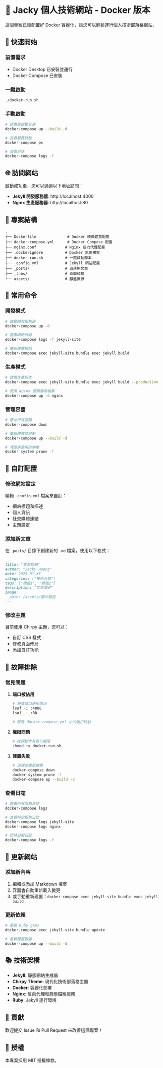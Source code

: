 # 🐳 Jacky 個人技術網站 - Docker 版本

這個專案已經配置好 Docker 容器化，讓您可以輕鬆運行個人技術部落格網站。

## 🚀 快速開始

### 前置需求
- Docker Desktop 已安裝並運行
- Docker Compose 已安裝

### 一鍵啟動
```bash
./docker-run.sh
```

### 手動啟動
```bash
# 建置並啟動容器
docker-compose up --build -d

# 查看服務狀態
docker-compose ps

# 查看日誌
docker-compose logs -f
```

## 🌐 訪問網站

啟動成功後，您可以通過以下地址訪問：

- **Jekyll 開發服務器**: http://localhost:4000
- **Nginx 生產服務器**: http://localhost:80

## 📁 專案結構

```
.
├── Dockerfile              # Docker 映像建置配置
├── docker-compose.yml      # Docker Compose 配置
├── nginx.conf             # Nginx 反向代理配置
├── .dockerignore          # Docker 忽略檔案
├── docker-run.sh          # 一鍵啟動腳本
├── _config.yml            # Jekyll 網站配置
├── _posts/                # 部落格文章
├── _tabs/                 # 頁面標籤
└── assets/                # 靜態資源
```

## 🔧 常用命令

### 開發模式
```bash
# 啟動開發服務器
docker-compose up -d

# 查看即時日誌
docker-compose logs -f jekyll-site

# 重新建置網站
docker-compose exec jekyll-site bundle exec jekyll build
```

### 生產模式
```bash
# 建置生產版本
docker-compose exec jekyll-site bundle exec jekyll build --production

# 使用 Nginx 服務靜態檔案
docker-compose up -d nginx
```

### 管理容器
```bash
# 停止所有服務
docker-compose down

# 重新建置並啟動
docker-compose up --build -d

# 清理未使用的映像
docker system prune -f
```

## 🎨 自訂配置

### 修改網站設定
編輯 `_config.yml` 檔案來自訂：
- 網站標題和描述
- 個人資訊
- 社交媒體連結
- 主題設定

### 添加新文章
在 `_posts/` 目錄下創建新的 `.md` 檔案，使用以下格式：

```markdown
---
title: "文章標題"
author: "Jacky Huang"
date: 2025-01-XX
categories: ["技術分類"]
tags: ["標籤1", "標籤2"]
description: "文章描述"
image:
  path: /assets/圖片路徑
---
```

### 修改主題
目前使用 Chirpy 主題，您可以：
- 自訂 CSS 樣式
- 修改頁面佈局
- 添加自訂功能

## 🐛 故障排除

### 常見問題

1. **端口被佔用**
   ```bash
   # 檢查端口使用情況
   lsof -i :4000
   lsof -i :80
   
   # 修改 docker-compose.yml 中的端口映射
   ```

2. **權限問題**
   ```bash
   # 確保腳本有執行權限
   chmod +x docker-run.sh
   ```

3. **建置失敗**
   ```bash
   # 清理並重新建置
   docker-compose down
   docker system prune -f
   docker-compose up --build -d
   ```

### 查看日誌
```bash
# 查看所有服務日誌
docker-compose logs

# 查看特定服務日誌
docker-compose logs jekyll-site
docker-compose logs nginx

# 即時追蹤日誌
docker-compose logs -f
```

## 🔄 更新網站

### 添加新內容
1. 編輯或添加 Markdown 檔案
2. 容器會自動重新載入變更
3. 或手動重新建置：`docker-compose exec jekyll-site bundle exec jekyll build`

### 更新依賴
```bash
# 更新 Ruby gems
docker-compose exec jekyll-site bundle update

# 重新建置容器
docker-compose up --build -d
```

## 📚 技術架構

- **Jekyll**: 靜態網站生成器
- **Chirpy Theme**: 現代化技術部落格主題
- **Docker**: 容器化部署
- **Nginx**: 反向代理和靜態檔案服務
- **Ruby**: Jekyll 運行環境

## 🤝 貢獻

歡迎提交 Issue 和 Pull Request 來改善這個專案！

## 📄 授權

本專案採用 MIT 授權條款。
